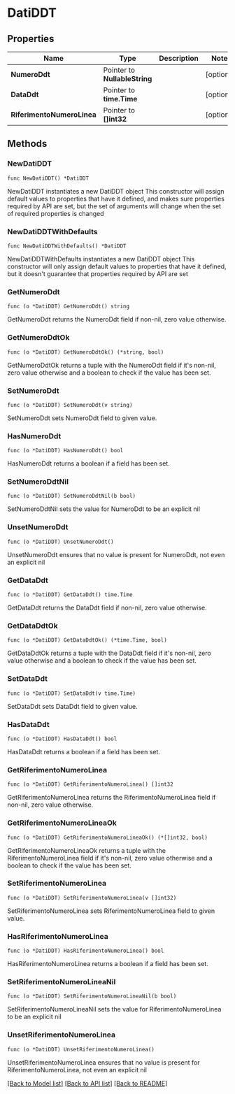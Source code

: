 # DatiDDT

## Properties

Name | Type | Description | Notes
------------ | ------------- | ------------- | -------------
**NumeroDdt** | Pointer to **NullableString** |  | [optional] 
**DataDdt** | Pointer to **time.Time** |  | [optional] 
**RiferimentoNumeroLinea** | Pointer to **[]int32** |  | [optional] 

## Methods

### NewDatiDDT

`func NewDatiDDT() *DatiDDT`

NewDatiDDT instantiates a new DatiDDT object
This constructor will assign default values to properties that have it defined,
and makes sure properties required by API are set, but the set of arguments
will change when the set of required properties is changed

### NewDatiDDTWithDefaults

`func NewDatiDDTWithDefaults() *DatiDDT`

NewDatiDDTWithDefaults instantiates a new DatiDDT object
This constructor will only assign default values to properties that have it defined,
but it doesn't guarantee that properties required by API are set

### GetNumeroDdt

`func (o *DatiDDT) GetNumeroDdt() string`

GetNumeroDdt returns the NumeroDdt field if non-nil, zero value otherwise.

### GetNumeroDdtOk

`func (o *DatiDDT) GetNumeroDdtOk() (*string, bool)`

GetNumeroDdtOk returns a tuple with the NumeroDdt field if it's non-nil, zero value otherwise
and a boolean to check if the value has been set.

### SetNumeroDdt

`func (o *DatiDDT) SetNumeroDdt(v string)`

SetNumeroDdt sets NumeroDdt field to given value.

### HasNumeroDdt

`func (o *DatiDDT) HasNumeroDdt() bool`

HasNumeroDdt returns a boolean if a field has been set.

### SetNumeroDdtNil

`func (o *DatiDDT) SetNumeroDdtNil(b bool)`

 SetNumeroDdtNil sets the value for NumeroDdt to be an explicit nil

### UnsetNumeroDdt
`func (o *DatiDDT) UnsetNumeroDdt()`

UnsetNumeroDdt ensures that no value is present for NumeroDdt, not even an explicit nil
### GetDataDdt

`func (o *DatiDDT) GetDataDdt() time.Time`

GetDataDdt returns the DataDdt field if non-nil, zero value otherwise.

### GetDataDdtOk

`func (o *DatiDDT) GetDataDdtOk() (*time.Time, bool)`

GetDataDdtOk returns a tuple with the DataDdt field if it's non-nil, zero value otherwise
and a boolean to check if the value has been set.

### SetDataDdt

`func (o *DatiDDT) SetDataDdt(v time.Time)`

SetDataDdt sets DataDdt field to given value.

### HasDataDdt

`func (o *DatiDDT) HasDataDdt() bool`

HasDataDdt returns a boolean if a field has been set.

### GetRiferimentoNumeroLinea

`func (o *DatiDDT) GetRiferimentoNumeroLinea() []int32`

GetRiferimentoNumeroLinea returns the RiferimentoNumeroLinea field if non-nil, zero value otherwise.

### GetRiferimentoNumeroLineaOk

`func (o *DatiDDT) GetRiferimentoNumeroLineaOk() (*[]int32, bool)`

GetRiferimentoNumeroLineaOk returns a tuple with the RiferimentoNumeroLinea field if it's non-nil, zero value otherwise
and a boolean to check if the value has been set.

### SetRiferimentoNumeroLinea

`func (o *DatiDDT) SetRiferimentoNumeroLinea(v []int32)`

SetRiferimentoNumeroLinea sets RiferimentoNumeroLinea field to given value.

### HasRiferimentoNumeroLinea

`func (o *DatiDDT) HasRiferimentoNumeroLinea() bool`

HasRiferimentoNumeroLinea returns a boolean if a field has been set.

### SetRiferimentoNumeroLineaNil

`func (o *DatiDDT) SetRiferimentoNumeroLineaNil(b bool)`

 SetRiferimentoNumeroLineaNil sets the value for RiferimentoNumeroLinea to be an explicit nil

### UnsetRiferimentoNumeroLinea
`func (o *DatiDDT) UnsetRiferimentoNumeroLinea()`

UnsetRiferimentoNumeroLinea ensures that no value is present for RiferimentoNumeroLinea, not even an explicit nil

[[Back to Model list]](../README.md#documentation-for-models) [[Back to API list]](../README.md#documentation-for-api-endpoints) [[Back to README]](../README.md)


